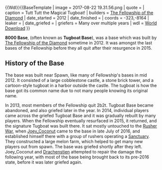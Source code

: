 {{Wdl}}{{BaseTemplate
| image = 2017-08-22 19.31.56.png
| quote =
| caption = Tutt Tutt the Magical Tugboat!
| builders = [The Fellowship of the Diamond](https://2b2t.miraheze.org/wiki/The_Fellowship_of_the_Diamond)
| date_started = 2012
| date_finished =
| coords = -323,-8164
| leaker =
| date_griefed =
| griefers = Many over multiple years
| wdl = [World Download](https://www.mediafire.com/file/v2v4zkit4e18eb2/8000base.zip/file)
}}

**8000 Base**, (often known as **Tugboat Base**), was a base which was built by [The Fellowship of the Diamond](https://2b2t.miraheze.org/wiki/The_Fellowship_of_the_Diamond) sometime in 2012. It was amongst the last bases of the Fellowship before they all quit after their resurgence in 2015.

## History of the Base
The base was built near Spawn, like many of Fellowship's bases in mid 2012. It consisted of a large cobblestone castle, a stone brick tower, and a cartoon-style tugboat in a harbor outside the castle. The tugboat is how the base got its common name due to not many people knowing its original name.

In 2013, most members of the Fellowship  quit 2b2t. Tugboat Base became abandoned, and also griefed later in the year. In 2014, individual players came across the griefed Tugboat Base and it was gradually rebuilt by many players. When the Fellowship eventually resurfaced in 2015, it returned, and the signature Tugboat was built there. It sat mostly untouched to the [Rusher War](https://2b2t.miraheze.org/wiki/Rusher_War), when [Joey_Coconut](https://2b2t.miraheze.org/wiki/Joey_Coconut) came to the base in late July of 2016, and established himself there with a group of rushers operating a [Sanctuary](https://2b2t.miraheze.org/wiki/Sanctuary). They constructed a large melon farm, which helped to get many new players out from spawn. The base was griefed shortly after they left. Joey_Coconut and [Drachenstien](https://2b2t.miraheze.org/wiki/Drachenstien) attempted to repair the damage the following year, with most of the base being brought back to its pre-2016 state, before it was later griefed again.
